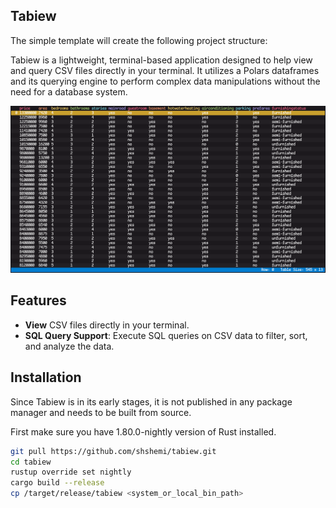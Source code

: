 ## Tabiew

The simple template will create the following project structure:

Tabiew is a lightweight, terminal-based application designed to help view and query CSV files directly in your terminal. It utilizes a Polars dataframes and its querying engine to perform complex data manipulations without the need for a database system.

![Image Alt text](/images/screenshot.png "Screenshot")

## Features

- **View** CSV files directly in your terminal.
- **SQL Query Support**: Execute SQL queries on CSV data to filter, sort, and analyze the data.

## Installation

Since Tabiew is in its early stages, it is not published in any package manager and needs to be built from source.

First make sure you have 1.80.0-nightly version of Rust installed.

```bash
git pull https://github.com/shshemi/tabiew.git
cd tabiew
rustup override set nightly
cargo build --release
cp /target/release/tabiew <system_or_local_bin_path>
```